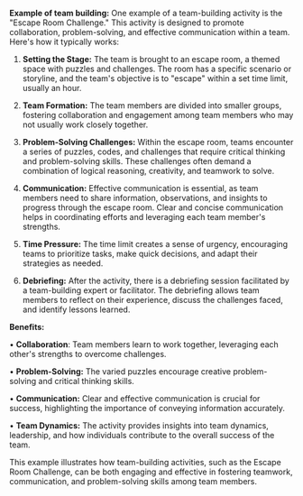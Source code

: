 
  **Example of team building:**
One example of a team-building activity is the "Escape Room Challenge." This activity is designed to promote collaboration, problem-solving, and effective communication within a team. Here's how it typically works:

1. **Setting the Stage:**
 The team is brought to an escape room, a themed space with puzzles and challenges.
 The room has a specific scenario or storyline, and the team's objective is to "escape" within a set time limit, usually an hour.

2. **Team Formation:**
The team members are divided into smaller groups, fostering collaboration and engagement among team members who may not usually work closely together.

3. **Problem-Solving Challenges:**
Within the escape room, teams encounter a series of puzzles, codes, and challenges that require critical thinking and problem-solving skills.
These challenges often demand a combination of logical reasoning, creativity, and teamwork to solve.

4. **Communication:**
Effective communication is essential, as team members need to share information, observations, and insights to progress through the escape room.
 Clear and concise communication helps in coordinating efforts and leveraging each team member's strengths.

5. **Time Pressure:**
The time limit creates a sense of urgency, encouraging teams to prioritize tasks, make quick decisions, and adapt their strategies as needed.

6. **Debriefing:**
 After the activity, there is a debriefing session facilitated by a team-building expert or facilitator.
 The debriefing allows team members to reflect on their experience, discuss the challenges faced, and identify lessons learned.

**Benefits:**

• **Collaboration**: Team members learn to work together, leveraging each other's strengths to overcome challenges.

• **Problem-Solving:** The varied puzzles encourage creative problem-solving and critical thinking skills.

• **Communication:** Clear and effective communication is crucial for success, highlighting the importance of conveying information accurately.

• **Team Dynamics:** The activity provides insights into team dynamics, leadership, and how individuals contribute to the overall success of the team.

This example illustrates how team-building activities, such as the Escape Room Challenge, can be both engaging and effective in fostering teamwork, communication, and problem-solving skills among team members.

